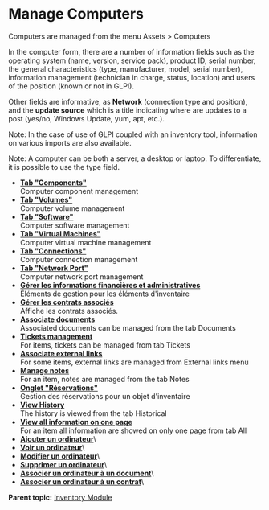 Manage Computers
================

Computers are managed from the menu Assets \> Computers

In the computer form, there are a number of information fields such as
the operating system (name, version, service pack), product ID, serial
number, the general characteristics (type, manufacturer, model, serial
number), information management (technician in charge, status, location)
and users of the position (known or not in GLPI).

Other fields are informative, as **Network** (connection type and
position), and the **update source** which is a title indicating where
are updates to a post (yes/no, Windows Update, yum, apt, etc.).

Note: In the case of use of GLPI coupled with an inventory tool,
information on various imports are also available.

Note: A computer can be both a server, a desktop or laptop. To
differentiate, it is possible to use the type field.

-   **[Tab "Components"](../glpi/inventory_computer_component.html)**\
     Computer component management
-   **[Tab "Volumes"](../glpi/inventory_computer_volume.html)**\
     Computer volume management
-   **[Tab "Software"](../glpi/inventory_computer_software.html)**\
     Computer software management
-   **[Tab "Virtual
    Machines"](../glpi/inventory_computer_virtualmachine.html)**\
     Computer virtual machine management
-   **[Tab "Connections"](../glpi/inventory_connection.html)**\
     Computer connection management
-   **[Tab "Network Port"](../glpi/inventory_network_connection.html)**\
     Computer network port management
-   **[Gérer les informations financières et
    administratives](../glpi/inventory_management.html)**\
     Éléments de gestion pour les éléments d'inventaire
-   **[Gérer les contrats associés](../glpi/inventory_contract.html)**\
     Affiche les contrats associés.
-   **[Associate documents](../glpi/inventory_document.html)**\
     Associated documents can be managed from the tab Documents
-   **[Tickets management](../glpi/inventory_ticket.html)**\
     For items, tickets can be managed from tab Tickets
-   **[Associate external links](../glpi/inventory_link.html)**\
     For some items, external links are managed from External links menu
-   **[Manage notes](../glpi/notes.html)**\
     For an item, notes are managed from the tab Notes
-   **[Onglet "Réservations"](../glpi/inventory_reservation.html)**\
     Gestion des réservations pour un objet d'inventaire
-   **[View History](../glpi/inventory_log.html)**\
     The history is viewed from the tab Historical
-   **[View all information on one page](../glpi/inventory_all.html)**\
     For an item all information are showed on only one page from tab
    All
-   **[Ajouter un
    ordinateur](../glpi/inventory_computer_t_create.html)**\
-   **[Voir un ordinateur](../glpi/inventory_computer_t_read.html)**\
-   **[Modifier un
    ordinateur](../glpi/inventory_computer_t_update.html)**\
-   **[Supprimer un
    ordinateur](../glpi/inventory_computer_t_delete.html)**\
-   **[Associer un ordinateur à un
    document](../glpi/inventory_computer_t_linktodocument.html)**\
-   **[Associer un ordinateur à un
    contrat](../glpi/inventory_computer_t_linktocontract.html)**\

**Parent topic:** [Inventory
Module](../glpi/inventory.html "Inventory Module in GLPI")
